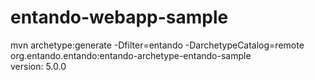 # entando-webapp-sample
mvn archetype:generate -Dfilter=entando -DarchetypeCatalog=remote  
org.entando.entando:entando-archetype-entando-sample  
version: 5.0.0  
